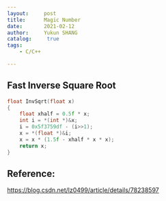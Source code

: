 ```yaml
---
layout:     post
title:      Magic Number
date:       2021-02-12
author:     Yukun SHANG
catalog: 	 true
tags:
    - C/C++

---
```


## Fast Inverse Square Root

```c
float InvSqrt(float x)
{
    float xhalf = 0.5f * x;
    int i = *(int *)&x;
    i = 0x5f3759df - (i>>1);
    x = *(float *)&i;
    x = x * (1.5f - xhalf * x * x);
    return x;
}


```

## Reference:

https://blog.csdn.net/lz0499/article/details/78238597

